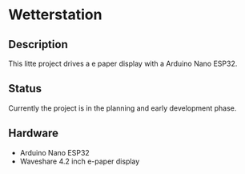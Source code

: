 # Wetterstation

## Description

This litte project drives a e paper display with a Arduino Nano ESP32.

## Status

Currently the project is in the planning and early development phase.

## Hardware

- Arduino Nano ESP32
- Waveshare 4.2 inch e-paper display
